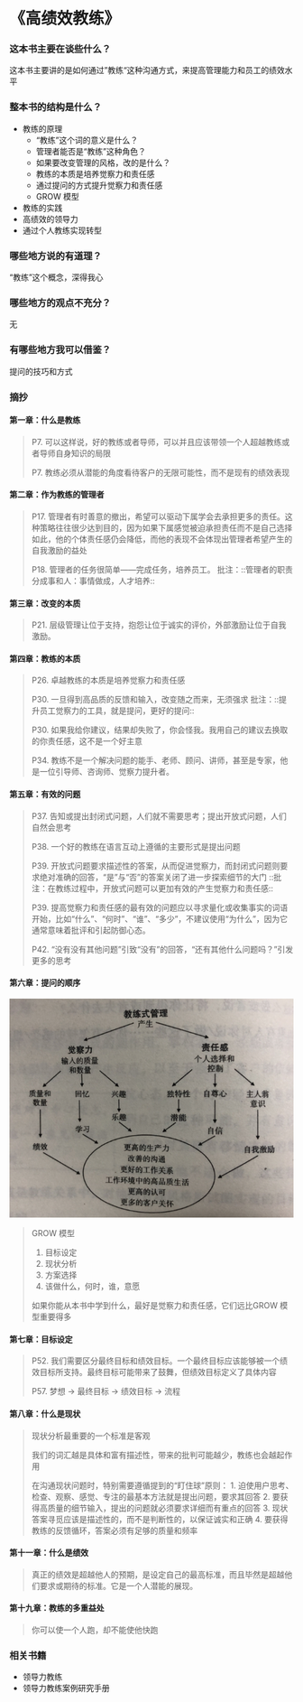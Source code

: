 # 《高绩效教练》

### 这本书主要在谈些什么？

这本书主要讲的是如何通过”教练“这种沟通方式，来提高管理能力和员工的绩效水平

### 整本书的结构是什么？

* 教练的原理
  * “教练”这个词的意义是什么？
  * 管理者能否是“教练”这种角色？
  * 如果要改变管理的风格，改的是什么？
  * 教练的本质是培养觉察力和责任感
  * 通过提问的方式提升觉察力和责任感
  * GROW 模型
* 教练的实践
* 高绩效的领导力
* 通过个人教练实现转型

### 哪些地方说的有道理？

“教练”这个概念，深得我心

### 哪些地方的观点不充分？

无

### 有哪些地方我可以借鉴？

提问的技巧和方式

### 摘抄

#### 第一章：什么是教练

> P7. 可以这样说，好的教练或者导师，可以并且应该带领一个人超越教练或者导师自身知识的局限
>
> P7. 教练必须从潜能的角度看待客户的无限可能性，而不是现有的绩效表现

#### 第二章：作为教练的管理者

> P17. 管理者有时善意的撤出，希望可以驱动下属学会去承担更多的责任。这种策略往往很少达到目的，因为如果下属感觉被迫承担责任而不是自己选择如此，他的个体责任感仍会降低，而他的表现不会体现出管理者希望产生的自我激励的益处
>
> P18. 管理者的任务很简单——完成任务，培养员工。 批注：::管理者的职责分成事和人：事情做成，人才培养::

#### 第三章：改变的本质

> P21. 层级管理让位于支持，抱怨让位于诚实的评价，外部激励让位于自我激励。

#### 第四章：教练的本质

> P26. 卓越教练的本质是培养觉察力和责任感
>
> P30. 一旦得到高品质的反馈和输入，改变随之而来，无须强求 批注：::提升员工觉察力的工具，就是提问，更好的提问::
>
> P30. 如果我给你建议，结果却失败了，你会怪我。我用自己的建议去换取的你责任感，这不是一个好主意
>
> P34. 教练不是一个解决问题的能手、老师、顾问、讲师，甚至是专家，他是一位引导师、咨询师、觉察力提升者。

#### 第五章：有效的问题

> P37. 告知或提出封闭式问题，人们就不需要思考；提出开放式问题，人们 自然会思考
>
> P38. 一个好的教练在语言互动上遵循的主要形式是提出问题
>
> P39. 开放式问题要求描述性的答案，从而促进觉察力，而封闭式问题则要求绝对准确的回答，“是”与“否”的答案关闭了进一步探索细节的大门 ::批注：在教练过程中，开放式问题可以更加有效的产生觉察力和责任感::
>
> P39. 提高觉察力和责任感的最有效的问题应以寻求量化或收集事实的词语开始，比如“什么”、“何时”、“谁”、“多少”，不建议使用“为什么”，因为它通常意味着批评和引起防御心态。
>
> P42. “没有没有其他问题”引致“没有”的回答，“还有其他什么问题吗？”引发更多的思考

#### 第六章：提问的顺序

![&#x89C9;&#x5BDF;&#x529B;&#x548C;&#x8D23;&#x4EFB;&#x5FC3;](../.gitbook/assets/image%20%281%29.png)

> GROW 模型 
>
> 1. 目标设定
> 2. 现状分析
> 3. 方案选择
> 4. 该做什么，何时，谁，意愿
>
> 如果你能从本书中学到什么，最好是觉察力和责任感，它们远比GROW 模型重要得多

#### 第七章：目标设定

> P52. 我们需要区分最终目标和绩效目标。一个最终目标应该能够被一个绩效目标所支持。最终目标可能带来了鼓舞，但绩效目标定义了具体内容
>
> P57. 梦想 -&gt; 最终目标 -&gt; 绩效目标 -&gt; 流程

#### 第八章：什么是现状

> 现状分析最重要的一个标准是客观
>
> 我们的词汇越是具体和富有描述性，带来的批判可能越少，教练也会越起作用
>
> 在沟通现状问题时，特别需要遵循提到的“盯住球”原则： 1. 迫使用户思考、检查、观察、感觉、专注的最基本方法就是提出问题，要求其回答 2. 要获得高质量的细节输入，提出的问题就必须要求详细而有重点的回答 3. 现状答案寻觅应该是描述性的，而不是判断性的，以保证诚实和正确 4. 要获得教练的反馈循环，答案必须有足够的质量和频率

#### 第十一章：什么是绩效

> 真正的绩效是超越他人的预期，是设定自己的最高标准，而且毕然是超越他们要求或期待的标准。它是一个人潜能的展现。

#### 第十九章：教练的多重益处

> 你可以使一个人跑，却不能使他快跑

### 相关书籍

* 领导力教练
* 领导力教练案例研究手册

